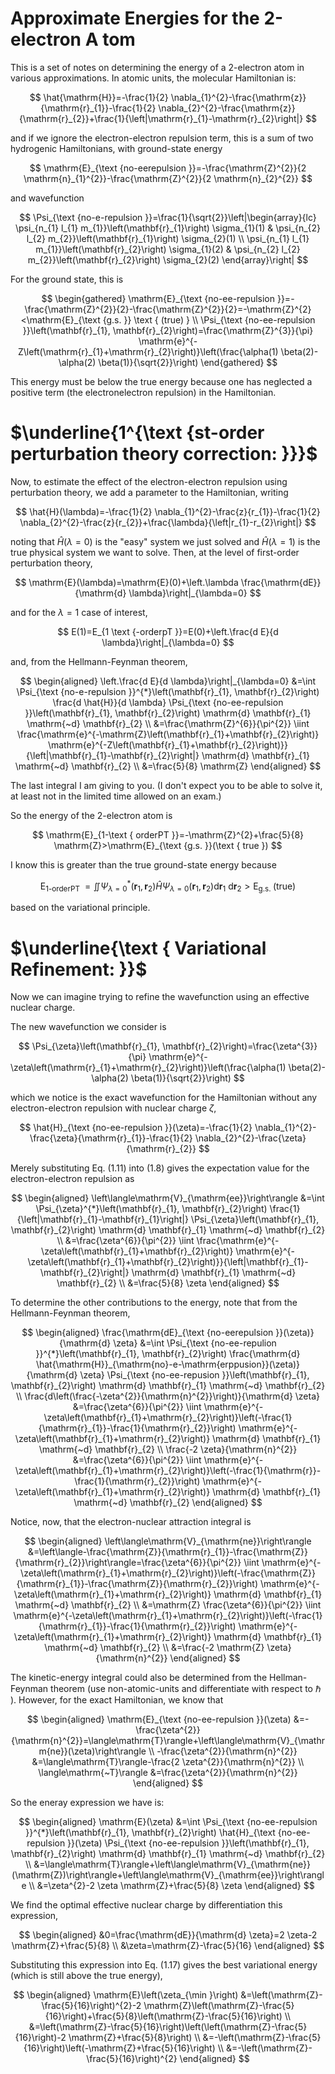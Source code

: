 # Approximate Energies for the 2-electron A tom

This is a set of notes on determining the energy of a 2-electron atom in various approximations. In atomic units, the molecular Hamiltonian is:

$$
\hat{\mathrm{H}}=-\frac{1}{2} \nabla_{1}^{2}-\frac{\mathrm{z}}{\mathrm{r}_{1}}-\frac{1}{2} \nabla_{2}^{2}-\frac{\mathrm{z}}{\mathrm{r}_{2}}+\frac{1}{\left|\mathrm{r}_{1}-\mathrm{r}_{2}\right|}
$$

and if we ignore the electron-electron repulsion term, this is a sum of two hydrogenic Hamiltonians, with ground-state energy

$$
\mathrm{E}_{\text {no-eerepulsion }}=-\frac{\mathrm{Z}^{2}}{2 \mathrm{n}_{1}^{2}}-\frac{\mathrm{Z}^{2}}{2 \mathrm{n}_{2}^{2}}
$$

and wavefunction

$$
\Psi_{\text {no-e-repulsion }}=\frac{1}{\sqrt{2}}\left|\begin{array}{lc}
\psi_{n_{1} l_{1} m_{1}}\left(\mathbf{r}_{1}\right) \sigma_{1}(1) & \psi_{n_{2} l_{2} m_{2}}\left(\mathbf{r}_{1}\right) \sigma_{2}(1) \\
\psi_{n_{1} l_{1} m_{1}}\left(\mathbf{r}_{2}\right) \sigma_{1}(2) & \psi_{n_{2} l_{2} m_{2}}\left(\mathbf{r}_{2}\right) \sigma_{2}(2)
\end{array}\right|
$$

For the ground state, this is

$$
\begin{gathered}
\mathrm{E}_{\text {no-ee-repulsion }}=-\frac{\mathrm{Z}^{2}}{2}-\frac{\mathrm{Z}^{2}}{2}=-\mathrm{Z}^{2}<\mathrm{E}_{\text {g.s. }} \text { (true) } \\
\Psi_{\text {no-ee-repulsion }}\left(\mathbf{r}_{1}, \mathbf{r}_{2}\right)=\frac{\mathrm{Z}^{3}}{\pi} \mathrm{e}^{-Z\left(\mathrm{r}_{1}+\mathrm{r}_{2}\right)}\left(\frac{\alpha(1) \beta(2)-\alpha(2) \beta(1)}{\sqrt{2}}\right)
\end{gathered}
$$

This energy must be below the true energy because one has neglected a positive term (the electronelectron repulsion) in the Hamiltonian.

# $\underline{1^{\text {st-order perturbation theory correction: }}}$

Now, to estimate the effect of the electron-electron repulsion using perturbation theory, we add a parameter to the Hamiltonian, writing

$$
\hat{H}(\lambda)=-\frac{1}{2} \nabla_{1}^{2}-\frac{z}{r_{1}}-\frac{1}{2} \nabla_{2}^{2}-\frac{z}{r_{2}}+\frac{\lambda}{\left|r_{1}-r_{2}\right|}
$$

noting that $\hat{H}(\lambda=0)$ is the "easy" system we just solved and $\hat{H}(\lambda=1)$ is the true physical system we want to solve. Then, at the level of first-order perturbation theory,

$$
\mathrm{E}(\lambda)=\mathrm{E}(0)+\left.\lambda \frac{\mathrm{dE}}{\mathrm{d} \lambda}\right|_{\lambda=0}
$$

and for the $\lambda=1$ case of interest,

$$
E(1)=E_{1 \text {-orderpT }}=E(0)+\left.\frac{d E}{d \lambda}\right|_{\lambda=0}
$$

and, from the Hellmann-Feynman theorem,

$$
\begin{aligned}
\left.\frac{d E}{d \lambda}\right|_{\lambda=0} &=\int \Psi_{\text {no-e-repulsion }}^{*}\left(\mathbf{r}_{1}, \mathbf{r}_{2}\right) \frac{d \hat{H}}{d \lambda} \Psi_{\text {no-ee-repulsion }}\left(\mathbf{r}_{1}, \mathbf{r}_{2}\right) \mathrm{d} \mathbf{r}_{1} \mathrm{~d} \mathbf{r}_{2} \\
&=\frac{\mathrm{Z}^{6}}{\pi^{2}} \iint \frac{\mathrm{e}^{-\mathrm{Z}\left(\mathbf{r}_{1}+\mathbf{r}_{2}\right)} \mathrm{e}^{-Z\left(\mathbf{r}_{1}+\mathbf{r}_{2}\right)}}{\left|\mathbf{r}_{1}-\mathbf{r}_{2}\right|} \mathrm{d} \mathbf{r}_{1} \mathrm{~d} \mathbf{r}_{2} \\
&=\frac{5}{8} \mathrm{Z}
\end{aligned}
$$

The last integral I am giving to you. (I don't expect you to be able to solve it, at least not in the limited time allowed on an exam.)

So the energy of the 2-electron atom is

$$
\mathrm{E}_{1-\text { orderPT }}=-\mathrm{Z}^{2}+\frac{5}{8} \mathrm{Z}>\mathrm{E}_{\text {g.s. }}(\text { true })
$$

I know this is greater than the true ground-state energy because

$$
\mathrm{E}_{1 \text {-orderPT }}=\iint \Psi_{\lambda=0}^{*}\left(\mathbf{r}_{1}, \mathbf{r}_{2}\right) \hat{H} \Psi_{\lambda=0}\left(\mathbf{r}_{1}, \mathbf{r}_{2}\right) \mathrm{d} \mathbf{r}_{1} \mathrm{~d} \mathbf{r}_{2}>\mathrm{E}_{\text {g.s. }} \text { (true) }
$$

based on the variational principle.

# $\underline{\text { Variational Refinement: }}$

Now we can imagine trying to refine the wavefunction using an effective nuclear charge.

The new wavefunction we consider is

$$
\Psi_{\zeta}\left(\mathbf{r}_{1}, \mathbf{r}_{2}\right)=\frac{\zeta^{3}}{\pi} \mathrm{e}^{-\zeta\left(\mathrm{r}_{1}+\mathrm{r}_{2}\right)}\left(\frac{\alpha(1) \beta(2)-\alpha(2) \beta(1)}{\sqrt{2}}\right)
$$

which we notice is the exact wavefunction for the Hamiltonian without any electron-electron repulsion with nuclear charge $\zeta$,

$$
\hat{H}_{\text {no-ee-repulsion }}(\zeta)=-\frac{1}{2} \nabla_{1}^{2}-\frac{\zeta}{\mathrm{r}_{1}}-\frac{1}{2} \nabla_{2}^{2}-\frac{\zeta}{\mathrm{r}_{2}}
$$

Merely substituting Eq. (1.11) into (1.8) gives the expectation value for the electron-electron repulsion as

$$
\begin{aligned}
\left\langle\mathrm{V}_{\mathrm{ee}}\right\rangle &=\int \Psi_{\zeta}^{*}\left(\mathbf{r}_{1}, \mathbf{r}_{2}\right) \frac{1}{\left|\mathbf{r}_{1}-\mathbf{r}_{1}\right|} \Psi_{\zeta}\left(\mathbf{r}_{1}, \mathbf{r}_{2}\right) \mathrm{d} \mathbf{r}_{1} \mathrm{~d} \mathbf{r}_{2} \\
&=\frac{\zeta^{6}}{\pi^{2}} \iint \frac{\mathrm{e}^{-\zeta\left(\mathbf{r}_{1}+\mathbf{r}_{2}\right)} \mathrm{e}^{-\zeta\left(\mathbf{r}_{1}+\mathbf{r}_{2}\right)}}{\left|\mathbf{r}_{1}-\mathbf{r}_{2}\right|} \mathrm{d} \mathbf{r}_{1} \mathrm{~d} \mathbf{r}_{2} \\
&=\frac{5}{8} \zeta
\end{aligned}
$$

To determine the other contributions to the energy, note that from the Hellmann-Feynman theorem,

$$
\begin{aligned}
\frac{\mathrm{dE}_{\text {no-eerepulsion }}(\zeta)}{\mathrm{d} \zeta} &=\int \Psi_{\text {no-ee-repulion }}^{*}\left(\mathbf{r}_{1}, \mathbf{r}_{2}\right) \frac{\mathrm{d} \hat{\mathrm{H}}_{\mathrm{no}-e-\mathrm{erppusion}}(\zeta)}{\mathrm{d} \zeta} \Psi_{\text {no-ee-repusion }}\left(\mathbf{r}_{1}, \mathbf{r}_{2}\right) \mathrm{d} \mathbf{r}_{1} \mathrm{~d} \mathbf{r}_{2} \\
\frac{d\left(\frac{-\zeta^{2}}{\mathrm{n}^{2}}\right)}{\mathrm{d} \zeta} &=\frac{\zeta^{6}}{\pi^{2}} \iint \mathrm{e}^{-\zeta\left(\mathbf{r}_{1}+\mathrm{r}_{2}\right)}\left(-\frac{1}{\mathrm{r}_{1}}-\frac{1}{\mathrm{r}_{2}}\right) \mathrm{e}^{-\zeta\left(\mathbf{r}_{1}+\mathrm{r}_{2}\right)} \mathrm{d} \mathbf{r}_{1} \mathrm{~d} \mathbf{r}_{2} \\
\frac{-2 \zeta}{\mathrm{n}^{2}} &=\frac{\zeta^{6}}{\pi^{2}} \iint \mathrm{e}^{-\zeta\left(\mathbf{r}_{1}+\mathrm{r}_{2}\right)}\left(-\frac{1}{\mathrm{r}}-\frac{1}{\mathrm{r}_{2}}\right) \mathrm{e}^{-\zeta\left(\mathbf{r}_{1}+\mathrm{r}_{2}\right)} \mathrm{d} \mathbf{r}_{1} \mathrm{~d} \mathbf{r}_{2}
\end{aligned}
$$

Notice, now, that the electron-nuclear attraction integral is 

$$
\begin{aligned}
\left\langle\mathrm{V}_{\mathrm{ne}}\right\rangle &=\left\langle-\frac{\mathrm{Z}}{\mathrm{r}_{1}}-\frac{\mathrm{Z}}{\mathrm{r}_{2}}\right\rangle=\frac{\zeta^{6}}{\pi^{2}} \iint \mathrm{e}^{-\zeta\left(\mathrm{r}_{1}+\mathrm{r}_{2}\right)}\left(-\frac{\mathrm{Z}}{\mathrm{r}_{1}}-\frac{\mathrm{Z}}{\mathrm{r}_{2}}\right) \mathrm{e}^{-\zeta\left(\mathrm{r}_{1}+\mathrm{r}_{2}\right)} \mathrm{d} \mathbf{r}_{1} \mathrm{~d} \mathbf{r}_{2} \\
&=\mathrm{Z} \frac{\zeta^{6}}{\pi^{2}} \iint \mathrm{e}^{-\zeta\left(\mathrm{r}_{1}+\mathrm{r}_{2}\right)}\left(-\frac{1}{\mathrm{r}_{1}}-\frac{1}{\mathrm{r}_{2}}\right) \mathrm{e}^{-\zeta\left(\mathrm{r}_{1}+\mathrm{r}_{2}\right)} \mathrm{d} \mathbf{r}_{1} \mathrm{~d} \mathbf{r}_{2} \\
&=\frac{-2 \mathrm{Z} \zeta}{\mathrm{n}^{2}}
\end{aligned}
$$

The kinetic-energy integral could also be determined from the Hellman-Feynman theorem (use non-atomic-units and differentiate with respect to $\hbar$ ). However, for the exact Hamiltonian, we know that

$$
\begin{aligned}
\mathrm{E}_{\text {no-ee-repulsion }}(\zeta) &=-\frac{\zeta^{2}}{\mathrm{n}^{2}}=\langle\mathrm{T}\rangle+\left\langle\mathrm{V}_{\mathrm{ne}}(\zeta)\right\rangle \\
-\frac{\zeta^{2}}{\mathrm{n}^{2}} &=\langle\mathrm{T}\rangle-\frac{2 \zeta^{2}}{\mathrm{n}^{2}} \\
\langle\mathrm{~T}\rangle &=\frac{\zeta^{2}}{\mathrm{n}^{2}}
\end{aligned}
$$

So the eneray expression we have is:

$$
\begin{aligned}
\mathrm{E}(\zeta) &=\int \Psi_{\text {no-ee-repulsion }}^{*}\left(\mathbf{r}_{1}, \mathbf{r}_{2}\right) \hat{H}_{\text {no-ee-repulsion }}(\zeta) \Psi_{\text {no-ee-repulsion }}\left(\mathbf{r}_{1}, \mathbf{r}_{2}\right) \mathrm{d} \mathbf{r}_{1} \mathrm{~d} \mathbf{r}_{2} \\
&=\langle\mathrm{T}\rangle+\left\langle\mathrm{V}_{\mathrm{ne}}(\mathrm{Z})\right\rangle+\left\langle\mathrm{V}_{\mathrm{ee}}\right\rangle \\
&=\zeta^{2}-2 \zeta \mathrm{Z}+\frac{5}{8} \zeta
\end{aligned}
$$

We find the optimal effective nuclear charge by differentiation this expression,

$$
\begin{aligned}
&0=\frac{\mathrm{dE}}{\mathrm{d} \zeta}=2 \zeta-2 \mathrm{Z}+\frac{5}{8} \\
&\zeta=\mathrm{Z}-\frac{5}{16}
\end{aligned}
$$

Substituting this expression into Eq. (1.17) gives the best variational energy (which is still above the true energy),

$$
\begin{aligned}
\mathrm{E}\left(\zeta_{\min }\right) &=\left(\mathrm{Z}-\frac{5}{16}\right)^{2}-2 \mathrm{Z}\left(\mathrm{Z}-\frac{5}{16}\right)+\frac{5}{8}\left(\mathrm{Z}-\frac{5}{16}\right) \\
&=\left(\mathrm{Z}-\frac{5}{16}\right)\left(\left(\mathrm{Z}-\frac{5}{16}\right)-2 \mathrm{Z}+\frac{5}{8}\right) \\
&=-\left(\mathrm{Z}-\frac{5}{16}\right)\left(-\mathrm{Z}+\frac{5}{16}\right) \\
&=-\left(\mathrm{Z}-\frac{5}{16}\right)^{2}
\end{aligned}
$$

